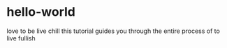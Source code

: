 # hello-world
love to be live chill
this tutorial guides you through the entire process of to live fullish
